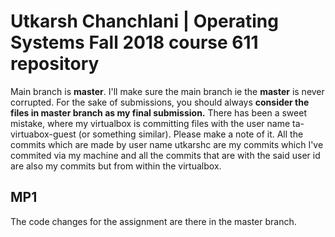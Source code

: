 # Utkarsh Chanchlani | Operating Systems Fall 2018 course 611 repository
Main branch is **master**. I'll make sure the main branch ie the **master** is never corrupted. For the sake of submissions, you should always **consider the files in master branch as my final submission.**
There has been a sweet mistake, where my virtualbox is committing files with the user name ta-virtuabox-guest (or something similar). Please make a note of it. All the commits which are made by user name utkarshc are my commits which I've commited via my machine and all the commits that are with the said user id are also my commits but from within the virtualbox. 
## MP1 
The code changes for the assignment are there in the master branch.

